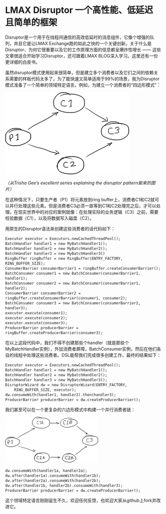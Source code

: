 # LMAX Disruptor 一个高性能、低延迟且简单的框架

Disruptor是一个用于在线程间通信的高效低延时的消息组件，它像个增强的队列，并且它是让LMAX Exchange跑的如此之快的一个关键创新。关于什么是Disruptor、为何它很重要以及它的工作原理方面的信息都呈爆炸性增长 —— 这些文章很适合开始学习Disruptor，还可跟着LMAX BLOG深入学习。这里还有一份更详细的白皮书。


虽然disruptor模式使用起来很简单，但是建立多个消费者以及它们之间的依赖关系需要的样板代码太多了。为了能快速又简单适用于99%的场景，我为Disruptor模式准备了一个简单的领域特定语言。例如，为建立一个消费者的“四边形模式”：

![](images/1P3C-Diamond1.png)

*（从Trisha Gee’s excellent series explaining the disruptor pattern偷来的图片）*

在这种情况下，只要生产者（P1）将元素放到ring buffer上，消费者C1和C2就可以并行处理这些元素。但是消费者C3必须一直等到C1和C2处理完之后，才可以处理。在现实世界中的对应的案例就像：在处理实际的业务逻辑（C3）之前，需要校验数据（C1），以及将数据写入磁盘（C2）。

用原生的Disruptor语法来创建这些消费者的话代码如下：


```
Executor executor = Executors.newCachedThreadPool();
BatchHandler handler1 = new MyBatchHandler1();
BatchHandler handler2 = new MyBatchHandler2();
BatchHandler handler3 = new MyBatchHandler3()
RingBuffer ringBuffer = new RingBuffer(ENTRY_FACTORY, RING_BUFFER_SIZE);
ConsumerBarrier consumerBarrier1 = ringBuffer.createConsumerBarrier();
BatchConsumer consumer1 = new BatchConsumer(consumerBarrier1, handler1);
BatchConsumer consumer2 = new BatchConsumer(consumerBarrier1, handler2);
ConsumerBarrier consumerBarrier2 =
ringBuffer.createConsumerBarrier(consumer1, consumer2);
BatchConsumer consumer3 = new BatchConsumer(consumerBarrier2, handler3);
executor.execute(consumer1);
executor.execute(consumer2);
executor.execute(consumer3);
ProducerBarrier producerBarrier =
ringBuffer.createProducerBarrier(consumer3);
```

在以上这段代码中，我们不得不创建那些个handler（就是那些个MyBatchHandler实例），外加消费者屏障，BatchConsumer实例，然后在他们各自的线程中处理这些消费者。DSL能帮我们完成很多创建工作，最终的结果如下：

```
Executor executor = Executors.newCachedThreadPool();
BatchHandler handler1 = new MyBatchHandler1();
BatchHandler handler2 = new MyBatchHandler2();
BatchHandler handler3 = new MyBatchHandler3();
DisruptorWizard dw = new DisruptorWizard(ENTRY_FACTORY,
	RING_BUFFER_SIZE, executor);
dw.consumeWith(handler1, handler2).then(handler3);
ProducerBarrier producerBarrier = dw.createProducerBarrier();
```

我们甚至可以在一个更复杂的六边形模式中构建一个并行消费者链：

![](images/disruptorChains-300x225-300x148.png)

```
dw.consumeWith(handler1a, handler2a);
dw.after(handler1a).consumeWith(handler1b);
dw.after(handler2a).consumeWith(handler2b);
dw.after(handler1b, handler2b).consumeWith(handler3);
ProducerBarrier producerBarrier = dw.createProducerBarrier();
```

这个领域特定语言刚刚诞生不久，欢迎任何反馈，也欢迎大家从github上fork并改进它。
